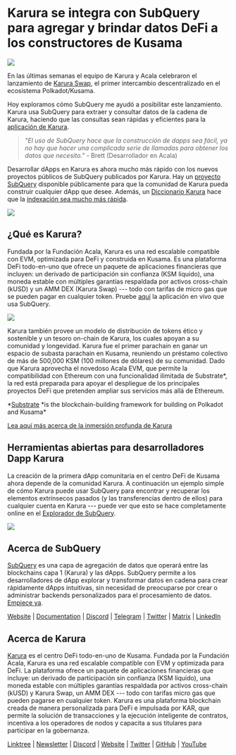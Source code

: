 # Karura se integra con SubQuery para agregar y brindar datos DeFi a los constructores de Kusama

![](https://cdn-images-1.medium.com/max/1600/0*EBj5be1webNUchfi)

En las últimas semanas el equipo de Karura y Acala celebraron el lanzamiento de [Karura Swap](https://apps.karura.network/), el primer intercambio descentralizado en el ecosistema Polkadot/Kusama.

Hoy exploramos cómo SubQuery me ayudó a posibilitar este lanzamiento. Karura usa SubQuery para extraer y consultar datos de la cadena de Karura, haciendo que las consultas sean rápidas y eficientes para la [aplicación de Karura](https://apps.karura.network/).

> *"El uso de SubQuery hace que la construcción de dapps sea fácil, ya no hay que hacer una complicada serie de llamadas para obtener los datos que necesito."* - Brett (Desarrollador en Acala)

Desarrollar dApps en Karura es ahora mucho más rápido con los nuevos proyectos públicos de SubQuery publicados por Karura. Hay un [proyecto SubQuery](https://explorer.subquery.network/subquery/AcalaNetwork/karura) disponible públicamente para que la comunidad de Karura pueda construir cualquier dApp que desee. Además, un [Diccionario Karura](https://explorer.subquery.network/subquery/AcalaNetwork/karura-dictionary) hace que la [indexación sea mucho más rápida](../blogs/20210630-SubQuery-Just-Got-a-lot-Faster-with-the-Dictionary.md).

![](https://cdn-images-1.medium.com/max/1600/1*vvI_pI93mhe4kzSNQ2yMoQ.png)

## ¿Qué es Karura?

Fundada por la Fundación Acala, Karura es una red escalable compatible con EVM, optimizada para DeFi y construida en Kusama. Es una plataforma DeFi todo-en-uno que ofrece un paquete de aplicaciones financieras que incluyen: un derivado de participación sin confianza (KSM líquido), una moneda estable con múltiples garantías respaldada por activos cross-chain (kUSD) y un AMM DEX (Karura Swap) --- todo con tarifas de micro gas que se pueden pagar en cualquier token. Pruebe [aquí](http://apps.karura.network) la aplicación en vivo que usa SubQuery.

![](https://cdn-images-1.medium.com/max/1600/0*g174RcFJwJcw2ITS)

Karura también provee un modelo de distribución de tokens ético y sostenible y un tesoro on-chain de Karura, los cuales apoyan a su comunidad y longevidad. Karura fue el primer parachain en ganar un espacio de subasta parachain en Kusama, reuniendo un préstamo colectivo de más de 500,000 KSM (100 millones de dólares) de su comunidad. Dado que Karura aprovecha el novedoso Acala EVM, que permite la compatibilidad con Ethereum con una funcionalidad ilimitada de Substrate\*, la red está preparada para apoyar el despliegue de los principales proyectos DeFi que pretenden ampliar sus servicios más allá de Ethereum.

*[Substrate](http://substrate.dev/) *is the blockchain-building framework for building on Polkadot and Kusama\*

[Lea aquí más acerca de la inmersión profunda de Karura](https://medium.com/acalanetwork/countdown-to-karura-a-deep-dive-on-the-defi-hub-of-kusama-410066fc1e1f)

## Herramientas abiertas para desarrolladores Dapp Karura

La creación de la primera dApp comunitaria en el centro DeFi de Kusama ahora depende de la comunidad Karura. A continuación un ejemplo simple de cómo Karura puede usar SubQuery para encontrar y recuperar los elementos extrínsecos pasados (y las transferencias dentro de ellos) para cualquier cuenta en Karura --- puede ver que esto se hace completamente online en el [Explorador de SubQuery](https://explorer.subquery.network/subquery/AcalaNetwork/karura).

![](https://cdn-images-1.medium.com/max/1600/0*t6stH0LeQC8M5fSp)

## Acerca de SubQuery

[SubQuery](https://subquery.network/) es una capa de agregación de datos que operará entre las blockchains capa 1 (Karura) y las dApps. SubQuery permite a los desarrolladores de dApp explorar y transformar datos en cadena para crear rápidamente dApps intuitivas, sin necesidad de preocuparse por crear o administrar backends personalizados para el procesamiento de datos. [Empiece ya](https://doc.subquery.network/).

[Website](https://subquery.network/) | [Documentation](https://doc.subquery.network/) | [Discord](https://discord.com/invite/78zg8aBSMG) | [Telegram](https://t.me/subquerynetwork) | [Twitter](https://twitter.com/subquerynetwork) | [Matrix](https://matrix.to/#/#subquery:matrix.org) | [LinkedIn](https://www.linkedin.com/company/subquery)

## Acerca de Karura

[Karura](http://acala.network/karura) es el centro DeFi todo-en-uno de Kusama. Fundada por la Fundación Acala, Karura es una red escalable compatible con EVM y optimizada para DeFi. La plataforma ofrece un paquete de aplicaciones financieras que incluye: un derivado de participación sin confianza (KSM líquido), una moneda estable con múltiples garantías respaldada por activos cross-chain (kUSD) y Karura Swap, un AMM DEX --- todo con tarifas micro gas que pueden pagarse en cualquier token. Karura es una plataforma blockchain creada de manera personalizada para DeFi e impulsada por KAR, que permite la solución de transacciones y la ejecución inteligente de contratos, incentiva a los operadores de nodos y capacita a sus titulares para participar en la gobernanza.

[Linktree](http://linktr.ee/karuranetwork) | [Newsletter](https://share.hsforms.com/1X9RxkXk-R62I0VNbATaDXw4h8qc) | [Discord](https://discord.gg/vdbFVCH) | [Website](http://acala.network/karura) | [Twitter](https://twitter.com/KaruraNetwork) | [GitHub](https://github.com/AcalaNetwork/Acala) | [YouTube](http://youtube.com/c/acalanetwork)
